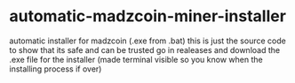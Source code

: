 # automatic-madzcoin-miner-installer
automatic installer for madzcoin (.exe from .bat)
this is just the source code to show that its safe and can be trusted
go in realeases and download the .exe file for the installer (made terminal visible so you know when the installing process if over)
